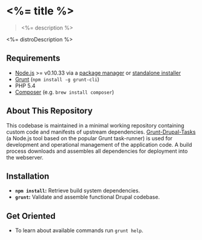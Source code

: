 # <%= title %>

> <%= description %>

<!-- Insert short paragraph describing the project's architecture and where to find more information. -->

<%= distroDescription %>

## Requirements

* [Node.js](https://nodejs.com) >= v0.10.33 via a [package manager](https://github.com/joyent/node/wiki/Installing-Node.js-via-package-manager) or [standalone installer](http://nodejs.org/download/)
* [Grunt](https://gruntjs.org) (`npm install -g grunt-cli`)
* PHP 5.4
* [Composer](https://getcomposer.org/download) (e.g. `brew install composer`)

## About This Repository

This codebase is maintained in a minimal working repository containing custom code
and manifests of upstream dependencies. [Grunt-Drupal-Tasks](https://github.com/phase2/grunt-drupal-tasks)
(a Node.js tool based on the popular Grunt task-runner) is used for development
and operational management of the application code. A build process downloads and assembles all dependencies for deployment into the webserver.

## Installation

* **`npm install`:** Retrieve build system dependencies.
* **`grunt`:** Validate and assemble functional Drupal codebase.

## Get Oriented

* To learn about available commands run `grunt help`.
